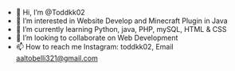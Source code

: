 - 👋 Hi, I’m @Toddkk02
- 👀 I’m interested in Website Develop and Minecraft Plugin in Java
- 🌱 I’m currently learning Python, java, PHP, mySQL, HTML & CSS
- 💞️ I’m looking to collaborate on Web Development
- 📫 How to reach me Instagram: toddkk02, Email aaltobelli321@gmail.com

<!---
Toddkk02/Toddkk02 is a ✨ special ✨ repository because its `README.md` (this file) appears on your GitHub profile.
You can click the Preview link to take a look at your changes.
--->
